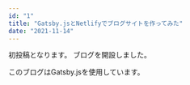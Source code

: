 ```yaml
---
id: "1"
title: "Gatsby.jsとNetlifyでブログサイトを作ってみた"
date: "2021-11-14"
---
```


初投稿となります。
ブログを開設しました。

このブログはGatsby.jsを使用しています。
